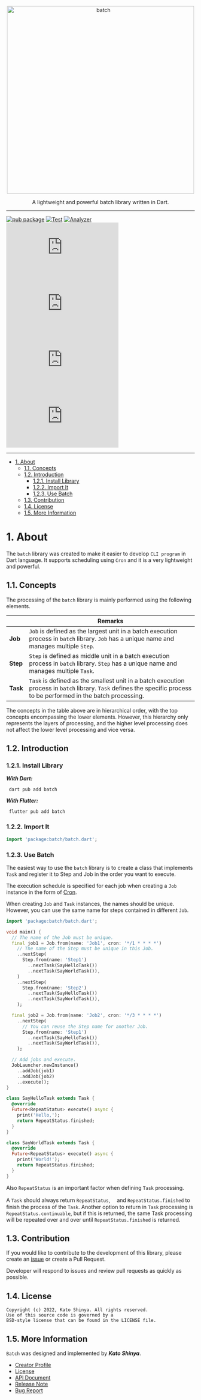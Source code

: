 <p align="center">
  <a href="https://github.com/myConsciousness/batch.dart">
    <img alt="batch" width="500px" src="https://user-images.githubusercontent.com/13072231/154017374-9cf5b25c-8647-4091-b73b-38883bef4a1f.png">
  </a>
</p>

<p align="center">
A lightweight and powerful batch library written in Dart.
</p>

---

[![pub package](https://img.shields.io/pub/v/batch.svg?logo=dart&logoColor=00b9fc)](https://pub.dartlang.org/packages/batch)
[![Test](https://github.com/myConsciousness/batch.dart/actions/workflows/test.yml/badge.svg)](https://github.com/myConsciousness/batch.dart/actions/workflows/test.yml)
[![Analyzer](https://github.com/myConsciousness/batch.dart/actions/workflows/analyzer.yml/badge.svg)](https://github.com/myConsciousness/batch.dart/actions/workflows/analyzer.yml)
[![Last Commits](https://img.shields.io/github/last-commit/myConsciousness/batch.dart?logo=git&logoColor=white)](https://github.com/myConsciousness/batch.dart/commits/main)
[![Pull Requests](https://img.shields.io/github/issues-pr/myConsciousness/batch.dart?logo=github&logoColor=white)](https://github.com/myConsciousness/batch.dart/pulls)
[![Code size](https://img.shields.io/github/languages/code-size/myConsciousness/batch.dart?logo=github&logoColor=white)](https://github.com/myConsciousness/batch.dart)
[![License](https://img.shields.io/github/license/myConsciousness/batch.dart?logo=open-source-initiative&logoColor=green)](https://github.com/myConsciousness/batch.dart/blob/main/LICENSE)

---

<!-- TOC -->

- [1. About](#1-about)
  - [1.1. Concepts](#11-concepts)
  - [1.2. Introduction](#12-introduction)
    - [1.2.1. Install Library](#121-install-library)
    - [1.2.2. Import It](#122-import-it)
    - [1.2.3. Use Batch](#123-use-batch)
  - [1.3. Contribution](#13-contribution)
  - [1.4. License](#14-license)
  - [1.5. More Information](#15-more-information)

<!-- /TOC -->

# 1. About

The `batch` library was created to make it easier to develop `CLI program` in Dart language. It supports scheduling using `Cron` and it is a very lightweight and powerful.

## 1.1. Concepts

The processing of the `batch` library is mainly performed using the following elements.

|          | Remarks                                                                                                                                                              |
| -------- | -------------------------------------------------------------------------------------------------------------------------------------------------------------------- |
| **Job**  | `Job` is defined as the largest unit in a batch execution process in `batch` library. `Job` has a unique name and manages multiple `Step`.                           |
| **Step** | `Step` is defined as middle unit in a batch execution process in `batch` library. `Step` has a unique name and manages multiple `Task`.                              |
| **Task** | `Task` is defined as the smallest unit in a batch execution process in `batch` library. `Task` defines the specific process to be performed in the batch processing. |

The concepts in the table above are in hierarchical order, with the top concepts encompassing the lower elements. However, this hierarchy only represents the layers of processing, and the higher level processing does not affect the lower level processing and vice versa.

## 1.2. Introduction

### 1.2.1. Install Library

**_With Dart:_**

```terminal
 dart pub add batch
```

**_With Flutter:_**

```terminal
 flutter pub add batch
```

### 1.2.2. Import It

```dart
import 'package:batch/batch.dart';
```

### 1.2.3. Use Batch

The easiest way to use the `batch` library is to create a class that implements `Task` and register it to Step and Job in the order you want to execute.

The execution schedule is specified for each job when creating a `Job` instance in the form of [Cron](https://en.wikipedia.org/wiki/Cron).

When creating `Job` and `Task` instances, the names should be unique. However, you can use the same name for steps contained in different `Job`.

```dart
import 'package:batch/batch.dart';

void main() {
  // The name of the Job must be unique.
  final job1 = Job.from(name: 'Job1', cron: '*/1 * * * *')
    // The name of the Step must be unique in this Job.
    ..nextStep(
      Step.from(name: 'Step1')
        ..nextTask(SayHelloTask())
        ..nextTask(SayWorldTask()),
    )
    ..nextStep(
      Step.from(name: 'Step2')
        ..nextTask(SayHelloTask())
        ..nextTask(SayWorldTask()),
    );

  final job2 = Job.from(name: 'Job2', cron: '*/3 * * * *')
    ..nextStep(
      // You can reuse the Step name for another Job.
      Step.from(name: 'Step1')
        ..nextTask(SayHelloTask())
        ..nextTask(SayWorldTask()),
    );

  // Add jobs and execute.
  JobLauncher.newInstance()
    ..addJob(job1)
    ..addJob(job2)
    ..execute();
}

class SayHelloTask extends Task {
  @override
  Future<RepeatStatus> execute() async {
    print('Hello,');
    return RepeatStatus.finished;
  }
}

class SayWorldTask extends Task {
  @override
  Future<RepeatStatus> execute() async {
    print('World!');
    return RepeatStatus.finished;
  }
}
```

Also `RepeatStatus` is an important factor when defining `Task` processing.

A `Task` should always return `RepeatStatus`,　 and `RepeatStatus.finished` to finish the process of the `Task`. Another option to return in `Task` processing is `RepeatStatus.continuable`, but if this is returned, the same Task processing will be repeated over and over until `RepeatStatus.finished` is returned.

## 1.3. Contribution

If you would like to contribute to the development of this library, please create an [issue](https://github.com/myConsciousness/batch.dart/issues) or create a Pull Request.

Developer will respond to issues and review pull requests as quickly as possible.

## 1.4. License

```license
Copyright (c) 2022, Kato Shinya. All rights reserved.
Use of this source code is governed by a
BSD-style license that can be found in the LICENSE file.
```

## 1.5. More Information

`Batch` was designed and implemented by **_Kato Shinya_**.

- [Creator Profile](https://github.com/myConsciousness)
- [License](https://github.com/myConsciousness/batch.dart/blob/main/LICENSE)
- [API Document](https://pub.dev/documentation/batch/latest/batch/batch-library.html)
- [Release Note](https://github.com/myConsciousness/batch.dart/releases)
- [Bug Report](https://github.com/myConsciousness/batch.dart/issues)
